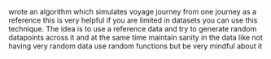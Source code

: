 wrote an algorithm which simulates voyage journey from one journey as a reference this is very helpful if you are limited in datasets you can use this technique. The idea is to use a reference data and try to generate random datapoints across it and at the same time maintain sanity in the data like not having very random data use random functions but be very mindful about it
